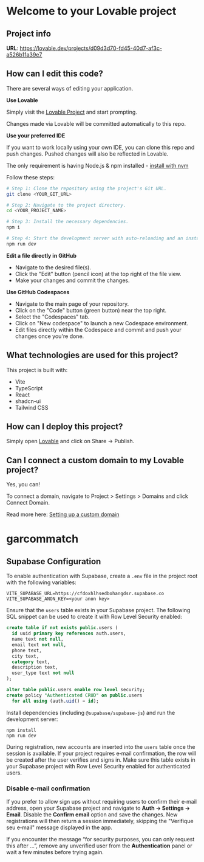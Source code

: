 # Welcome to your Lovable project

## Project info

**URL**: https://lovable.dev/projects/d09d3d70-fd45-40d7-af3c-a526b11a39e7

## How can I edit this code?

There are several ways of editing your application.

**Use Lovable**

Simply visit the [Lovable Project](https://lovable.dev/projects/d09d3d70-fd45-40d7-af3c-a526b11a39e7) and start prompting.

Changes made via Lovable will be committed automatically to this repo.

**Use your preferred IDE**

If you want to work locally using your own IDE, you can clone this repo and push changes. Pushed changes will also be reflected in Lovable.

The only requirement is having Node.js & npm installed - [install with nvm](https://github.com/nvm-sh/nvm#installing-and-updating)

Follow these steps:

```sh
# Step 1: Clone the repository using the project's Git URL.
git clone <YOUR_GIT_URL>

# Step 2: Navigate to the project directory.
cd <YOUR_PROJECT_NAME>

# Step 3: Install the necessary dependencies.
npm i

# Step 4: Start the development server with auto-reloading and an instant preview.
npm run dev
```

**Edit a file directly in GitHub**

- Navigate to the desired file(s).
- Click the "Edit" button (pencil icon) at the top right of the file view.
- Make your changes and commit the changes.

**Use GitHub Codespaces**

- Navigate to the main page of your repository.
- Click on the "Code" button (green button) near the top right.
- Select the "Codespaces" tab.
- Click on "New codespace" to launch a new Codespace environment.
- Edit files directly within the Codespace and commit and push your changes once you're done.

## What technologies are used for this project?

This project is built with:

- Vite
- TypeScript
- React
- shadcn-ui
- Tailwind CSS

## How can I deploy this project?

Simply open [Lovable](https://lovable.dev/projects/d09d3d70-fd45-40d7-af3c-a526b11a39e7) and click on Share -> Publish.

## Can I connect a custom domain to my Lovable project?

Yes, you can!

To connect a domain, navigate to Project > Settings > Domains and click Connect Domain.

Read more here: [Setting up a custom domain](https://docs.lovable.dev/tips-tricks/custom-domain#step-by-step-guide)
# garcommatch

## Supabase Configuration

To enable authentication with Supabase, create a `.env` file in the project root with the following variables:

```
VITE_SUPABASE_URL=https://cfdoxhlhsedbohangdsr.supabase.co
VITE_SUPABASE_ANON_KEY=<your anon key>
```

Ensure that the `users` table exists in your Supabase project. The following SQL
snippet can be used to create it with Row Level Security enabled:

```sql
create table if not exists public.users (
  id uuid primary key references auth.users,
  name text not null,
  email text not null,
  phone text,
  city text,
  category text,
  description text,
  user_type text not null
);

alter table public.users enable row level security;
create policy "Authenticated CRUD" on public.users
  for all using (auth.uid() = id);
```

Install dependencies (including `@supabase/supabase-js`) and run the development server:

```
npm install
npm run dev
```

During registration, new accounts are inserted into the `users` table once the
session is available. If your project requires e‑mail confirmation, the row will
be created after the user verifies and signs in. Make sure this table exists in
your Supabase project with Row Level Security enabled for authenticated users.

### Disable e‑mail confirmation

If you prefer to allow sign ups without requiring users to confirm their e‑mail
address, open your Supabase project and navigate to **Auth → Settings → Email**.
Disable the **Confirm email** option and save the changes. New registrations
will then return a session immediately, skipping the "Verifique seu e‑mail"
message displayed in the app.

If you encounter the message “for security purposes, you can only request this
after …”, remove any unverified user from the **Authentication** panel or wait a
few minutes before trying again.
